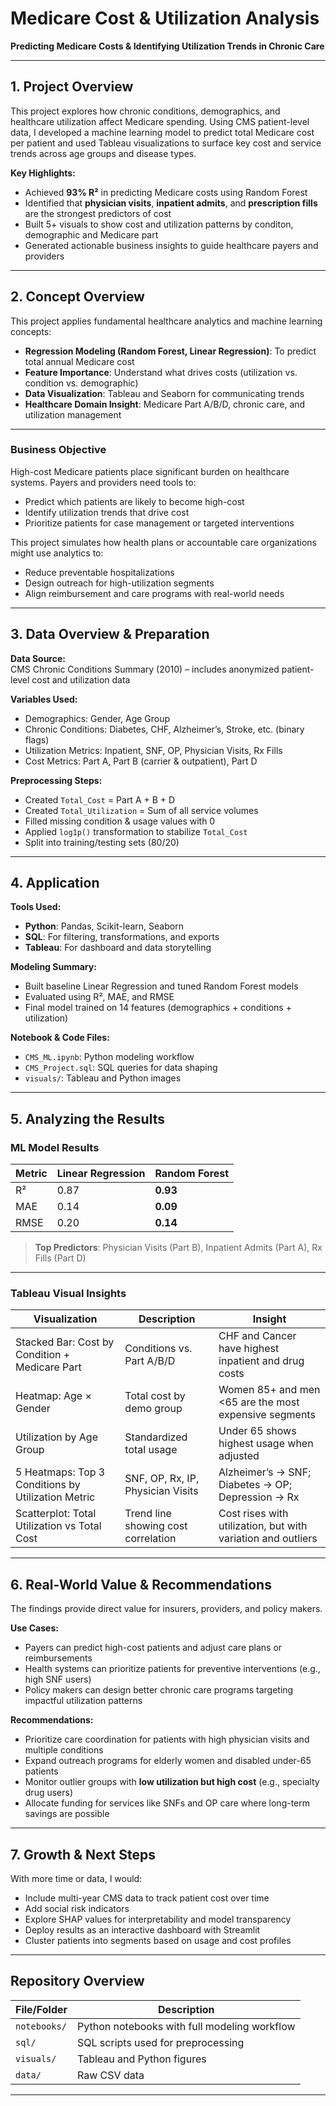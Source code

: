 # Medicare Cost & Utilization Analysis  
**Predicting Medicare Costs & Identifying Utilization Trends in Chronic Care**

---

## 1. Project Overview

This project explores how chronic conditions, demographics, and healthcare utilization affect Medicare spending. Using CMS patient-level data, I developed a machine learning model to predict total Medicare cost per patient and used Tableau visualizations to surface key cost and service trends across age groups and disease types.

**Key Highlights:**
- Achieved **93% R²** in predicting Medicare costs using Random Forest
- Identified that **physician visits**, **inpatient admits**, and **prescription fills** are the strongest predictors of cost
- Built 5+ visuals to show cost and utilization patterns by conditon, demographic and Medicare part
- Generated actionable business insights to guide healthcare payers and providers


---

## 2. Concept Overview

This project applies fundamental healthcare analytics and machine learning concepts:

- **Regression Modeling (Random Forest, Linear Regression)**: To predict total annual Medicare cost
- **Feature Importance**: Understand what drives costs (utilization vs. condition vs. demographic)
- **Data Visualization**: Tableau and Seaborn for communicating trends
- **Healthcare Domain Insight**: Medicare Part A/B/D, chronic care, and utilization management

---

### Business Objective

High-cost Medicare patients place significant burden on healthcare systems. Payers and providers need tools to:

- Predict which patients are likely to become high-cost
- Identify utilization trends that drive cost
- Prioritize patients for case management or targeted interventions

This project simulates how health plans or accountable care organizations might use analytics to:
- Reduce preventable hospitalizations
- Design outreach for high-utilization segments
- Align reimbursement and care programs with real-world needs

---

## 3. Data Overview & Preparation

**Data Source:**  
CMS Chronic Conditions Summary (2010) – includes anonymized patient-level cost and utilization data

**Variables Used:**
- Demographics: Gender, Age Group
- Chronic Conditions: Diabetes, CHF, Alzheimer’s, Stroke, etc. (binary flags)
- Utilization Metrics: Inpatient, SNF, OP, Physician Visits, Rx Fills
- Cost Metrics: Part A, Part B (carrier & outpatient), Part D

**Preprocessing Steps:**
- Created `Total_Cost` = Part A + B + D
- Created `Total_Utilization` = Sum of all service volumes
- Filled missing condition & usage values with 0
- Applied `log1p()` transformation to stabilize `Total_Cost`
- Split into training/testing sets (80/20)

---

## 4. Application

**Tools Used:**
- **Python**: Pandas, Scikit-learn, Seaborn
- **SQL**: For filtering, transformations, and exports
- **Tableau**: For dashboard and data storytelling

**Modeling Summary:**
- Built baseline Linear Regression and tuned Random Forest models
- Evaluated using R², MAE, and RMSE
- Final model trained on 14 features (demographics + conditions + utilization)

**Notebook & Code Files:**
- `CMS_ML.ipynb`: Python modeling workflow
- `CMS_Project.sql`: SQL queries for data shaping
- `visuals/`: Tableau and Python images

---

## 5. Analyzing the Results

### ML Model Results

| Metric | Linear Regression | Random Forest |
|--------|-------------------|----------------|
| R² | 0.87 | **0.93** |
| MAE | 0.14 | **0.09** |
| RMSE | 0.20 | **0.14** |

> **Top Predictors**: Physician Visits (Part B), Inpatient Admits (Part A), Rx Fills (Part D)

---

### Tableau Visual Insights

| Visualization | Description | Insight |
|---------------|-------------|---------|
| Stacked Bar: Cost by Condition + Medicare Part | Conditions vs. Part A/B/D | CHF and Cancer have highest inpatient and drug costs |
| Heatmap: Age × Gender | Total cost by demo group | Women 85+ and men <65 are the most expensive segments |
| Utilization by Age Group | Standardized total usage | Under 65 shows highest usage when adjusted |
| 5 Heatmaps: Top 3 Conditions by Utilization Metric | SNF, OP, Rx, IP, Physician Visits | Alzheimer’s → SNF; Diabetes → OP; Depression → Rx |
| Scatterplot: Total Utilization vs Total Cost | Trend line showing cost correlation | Cost rises with utilization, but with variation and outliers |

---

## 6. Real-World Value & Recommendations

The findings provide direct value for insurers, providers, and policy makers.

**Use Cases:**
- Payers can predict high-cost patients and adjust care plans or reimbursements
- Health systems can prioritize patients for preventive interventions (e.g., high SNF users)
- Policy makers can design better chronic care programs targeting impactful utilization patterns

**Recommendations:**
- Prioritize care coordination for patients with high physician visits and multiple conditions
- Expand outreach programs for elderly women and disabled under-65 patients
- Monitor outlier groups with **low utilization but high cost** (e.g., specialty drug users)
- Allocate funding for services like SNFs and OP care where long-term savings are possible

---

## 7. Growth & Next Steps

With more time or data, I would:

- Include multi-year CMS data to track patient cost over time
- Add social risk indicators
- Explore SHAP values for interpretability and model transparency
- Deploy results as an interactive dashboard with Streamlit
- Cluster patients into segments based on usage and cost profiles

---

## Repository Overview

| File/Folder | Description |
|-------------|-------------|
| `notebooks/` | Python notebooks with full modeling workflow |
| `sql/` | SQL scripts used for preprocessing |
| `visuals/` | Tableau and Python figures |
| `data/` | Raw CSV data |

---
